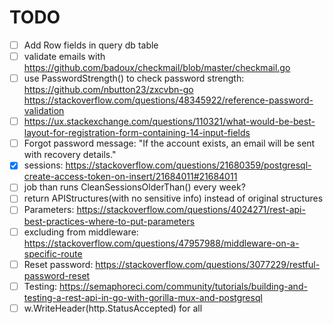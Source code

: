 # TODO


- [ ] Add Row fields in query db table
- [ ] validate emails with https://github.com/badoux/checkmail/blob/master/checkmail.go
- [ ] use PasswordStrength() to check password strength: https://github.com/nbutton23/zxcvbn-go
https://stackoverflow.com/questions/48345922/reference-password-validation
- [ ] https://ux.stackexchange.com/questions/110321/what-would-be-best-layout-for-registration-form-containing-14-input-fields
- [ ] Forgot password message: "If the account exists, an email will be sent with recovery details."
- [X] sessions: https://stackoverflow.com/questions/21680359/postgresql-create-access-token-on-insert/21684011#21684011
- [ ] job than runs CleanSessionsOlderThan() every week?
- [ ] return APIStructures(with no sensitive info) instead of original structures
- [ ] Parameters: https://stackoverflow.com/questions/4024271/rest-api-best-practices-where-to-put-parameters
- [ ] excluding from middleware: https://stackoverflow.com/questions/47957988/middleware-on-a-specific-route
- [ ] Reset password: https://stackoverflow.com/questions/3077229/restful-password-reset
- [ ] Testing: https://semaphoreci.com/community/tutorials/building-and-testing-a-rest-api-in-go-with-gorilla-mux-and-postgresql
- [ ] w.WriteHeader(http.StatusAccepted) for all